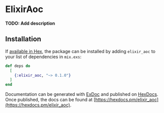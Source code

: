 # ElixirAoc

**TODO: Add description**

## Installation

If [available in Hex](https://hex.pm/docs/publish), the package can be installed
by adding `elixir_aoc` to your list of dependencies in `mix.exs`:

```elixir
def deps do
  [
    {:elixir_aoc, "~> 0.1.0"}
  ]
end
```

Documentation can be generated with [ExDoc](https://github.com/elixir-lang/ex_doc)
and published on [HexDocs](https://hexdocs.pm). Once published, the docs can
be found at [https://hexdocs.pm/elixir_aoc](https://hexdocs.pm/elixir_aoc).

